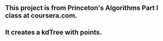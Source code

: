 ## This project is from Princeton's Algorithms Part I class at coursera.com.
## It creates a kdTree with points.

